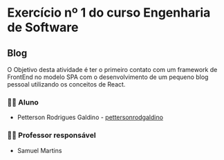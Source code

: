 # Exercício nº 1 do curso Engenharia de Software

## Blog

O Objetivo desta atividade é ter o primeiro contato com um framework de FrontEnd no modelo SPA com o desenvolvimento de um pequeno blog pessoal utilizando os conceitos de React.

### 👨‍🎓 Aluno
* Petterson Rodrigues Galdino - [pettersonrodgaldino](https://github.com/pettersonrodgaldino)

### 👨‍🏫 Professor responsável

* Samuel Martins


